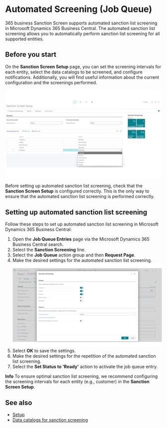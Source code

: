 # Automated Screening (Job Queue)

365 business Sanction Screen supports automated sanction list screening in Microsoft Dynamics 365 Business Central. The automated sanction list screening allows you to automatically perform sanction list screening for all supported entities.

## Before you start

On the **Sanction Screen Setup** page, you can set the screening intervals for each entity, select the data catalogs to be screened, and configure notifications. Additionally, you will find useful information about the current configuration and the screenings performed.

![365 business Sanction Screen - Setup](/assets/images/365-business-sanction-screen/sanctionscreen.setup.en-US.png)

Before setting up automated sanction list screening, check that the **Sanction Screen Setup** is configured correctly. This is the only way to ensure that the automated sanction list screening is performed correctly.

## Setting up automated sanction list screening

Follow these steps to set up automated sanction list screening in Microsoft Dynamics 365 Business Central:

1. Open the **Job Queue Entries** page via the Microsoft Dynamics 365 Business Central search.
2. Select the **Sanction Screening** line.
3. Select the **Job Queue** action group and then **Request Page**.
4. Make the desired settings for the automated sanction list screening.<br>
   ![365 business Sanction Screen - Automated Sanction List Screening](/assets/images/365-business-sanction-screen/sanctionscreen.screening-job.en-US.png)
5. Select **OK** to save the settings.
6. Make the desired settings for the repetition of the automated sanction list screening.
7. Select the **Set Status to 'Ready'** action to activate the job queue entry.

<div class="alert alert-info">
    <i class="fa-duotone fa-solid fa-circle-info fa-xl"></i>
    <strong>Info</strong> To ensure optimal sanction list screening, we recommend configuring the screening intervals for each entity (e.g., customer) in the <strong>Sanction Screen Setup</strong>.
</div>

## See also

- [Setup](setup.md)
- [Data catalogs for sanction screening](data-sources.md)